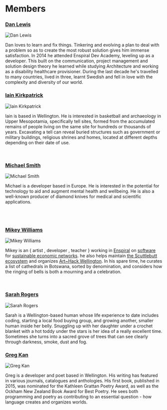 # Members

### [Dan Lewis](https://github.com/agentlewis)

<img src="./dan.png" class="img-150px img-right img-round" alt="Dan Lewis"/>

Dan loves to learn and fix things. Tinkering and evolving a plan to deal with a problem so as to create the most robust solution gives him immense satisfaction. In 2014 he attended Enspiral Dev Academy, leveling up as a developer. This built on the communication, project management and solution design theory he learned while studying Architecture and working as a disability healthcare provisioner. During the last decade he's travelled to many countries, lived in three, learnt Swedish and fell in love with the complexity and diversity of our world.

### [Iain Kirkpatrick](https://github.com/iainkirkpatrick/)

<img src="./iain.png" class="img-150px img-left img-round" alt="Iain Kirkpatrick" />

Iain is based in Wellington. He is interested in basketball and archaeology in Upper Mesopotamia, specifically tell sites, formed from the accumulated remains of people living on the same site for hundreds or thousands of years. Excavating a tell can reveal buried structures such as government or military buildings, religious shrines and homes, located at different depths depending on their date of use.

<br/>

### [Michael Smith](https://github.com/NotThatSmith)

<img src="./michael.jpg" class="img-150px img-right img-round" alt="Michael Smith" />

Michael is a developer based in Europe. He is interested in the potential for technology to aid and augment mental health and wellbeing. He is also a well-known producer of diamond knives for medical and scientific applications.

<br/>
<br/>

### [Mikey Williams](https://github.com/ahdinosaur)

<img src="./mikey.png" class="img-150px img-left img-round" alt="Mikey Williams" />

Mikey is an { artist , developer , teacher } working in [Enspiral](https://enspiral.com/) on [software](https://dogstack.js.org/) for [sustainable economic networks](https://www.valueflo.ws). he also helps maintain [the Scuttlebutt ecosystem](https://www.scuttlebutt.nz/) and organizes [Art~Hack Wellington](https://www.facebook.com/groups/714447698702058/). In his spare time, he curates a list of cathedrals in Botswana, sorted by denomination, and considers how the ringing of bells is both a mourning and a celebration.

<br/>

### [Sarah Rogers](https://github.com/sarah-arrrgh)

<img src="./sarah.jpg" class="img-150px img-right img-round" alt="Sarah Rogers" />

Sarah is a Wellington-based human whose life experience to date includes coding, starting a local food buying group, and growing another, smaller human inside her belly. Snuggling up with her daughter under a crochet blanket with a hot toddy under the stars is her idea of a really excellent time. Sometimes she turns into a sacred grove of trees that can see clearly through darkness, smoke, dust and fog.

### [Greg Kan](https://github.com/gregorykan)

<img src="./greg.png" class="img-150px img-left img-round" alt="Greg Kan" />

Greg is a developer and poet based in Wellington. His writing has featured in various journals, catalogues and anthologies. His first book, published in 2015, was nominated for the Kathleen Grattan Poetry Award, as well as the Ockham New Zealand Book Award for Best Poetry. He sees both programming and poetry as contributing to an essential question - how language creates and organizes worlds.
